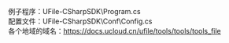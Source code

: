 例子程序：UFile-CSharpSDK\Program.cs   
配置文件：UFile-CSharpSDK\Conf\Config.cs   
各个地域的域名：https://docs.ucloud.cn/ufile/tools/tools/tools_file   
  
